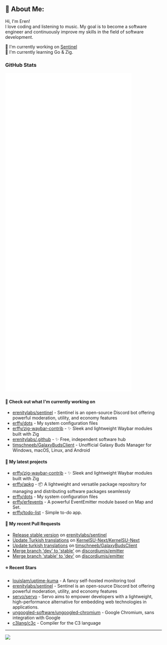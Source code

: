 ## 💫 About Me:
Hi, I'm Eren!<br>
I love coding and listening to music. My goal is to become a software engineer and continuously improve my skills in the field of software development.

📝 I'm currently working on [Sentinel](https://github.com/erenitylabs/sentinel) <br>
🌱 I'm currently learning Go & Zig.

### GitHub Stats

<p align="left"><img src="https://raw.githubusercontent.com/erffy/erffy/main/github-metrics.svg" /></p>

#### 👷 Check out what I'm currently working on

- [erenitylabs/sentinel](https://github.com/erenitylabs/sentinel) - Sentinel is an open-source Discord bot offering powerful moderation, utility, and economy features
- [erffy/dots](https://github.com/erffy/dots) - My system configuration files
- [erffy/zig-waybar-contrib](https://github.com/erffy/zig-waybar-contrib) - ✨ Sleek and lightweight Waybar modules built with Zig
- [erenitylabs/.github](https://github.com/erenitylabs/.github) - ✨ Free, independent software hub
- [timschneeb/GalaxyBudsClient](https://github.com/timschneeb/GalaxyBudsClient) - Unofficial Galaxy Buds Manager for Windows, macOS, Linux, and Android
#### 🌱 My latest projects

- [erffy/zig-waybar-contrib](https://github.com/erffy/zig-waybar-contrib) - ✨ Sleek and lightweight Waybar modules built with Zig
- [erffy/apkg](https://github.com/erffy/apkg) - 📦 A lightweight and versatile package repository for managing and distributing software packages seamlessly
- [erffy/dots](https://github.com/erffy/dots) - My system configuration files
- [erffy/erfevents](https://github.com/erffy/erfevents) - A powerful EventEmitter module based on Map and Set.
- [erffy/todo-list](https://github.com/erffy/todo-list) - Simple to-do app.
#### 🔨 My recent Pull Requests

- [Release stable version](https://github.com/erenitylabs/sentinel/pull/1) on [erenitylabs/sentinel](https://github.com/erenitylabs/sentinel)
- [Update Turkish translations](https://github.com/KernelSU-Next/KernelSU-Next/pull/162) on [KernelSU-Next/KernelSU-Next](https://github.com/KernelSU-Next/KernelSU-Next)
- [Update turkish translations](https://github.com/timschneeb/GalaxyBudsClient/pull/591) on [timschneeb/GalaxyBudsClient](https://github.com/timschneeb/GalaxyBudsClient)
- [Merge branch &#39;dev&#39; to &#39;stable&#39;](https://github.com/discordiumjs/emitter/pull/5) on [discordiumjs/emitter](https://github.com/discordiumjs/emitter)
- [Merge branch &#39;stable&#39; to &#39;dev&#39;](https://github.com/discordiumjs/emitter/pull/4) on [discordiumjs/emitter](https://github.com/discordiumjs/emitter)
#### ⭐ Recent Stars

- [louislam/uptime-kuma](https://github.com/louislam/uptime-kuma) - A fancy self-hosted monitoring tool
- [erenitylabs/sentinel](https://github.com/erenitylabs/sentinel) - Sentinel is an open-source Discord bot offering powerful moderation, utility, and economy features
- [servo/servo](https://github.com/servo/servo) - Servo aims to empower developers with a lightweight, high-performance alternative for embedding web technologies in applications.
- [ungoogled-software/ungoogled-chromium](https://github.com/ungoogled-software/ungoogled-chromium) - Google Chromium, sans integration with Google
- [c3lang/c3c](https://github.com/c3lang/c3c) - Compiler for the C3 language

---
[![](https://visitcount.itsvg.in/api?id=erffy&icon=5&color=13)](https://visitcount.itsvg.in)
